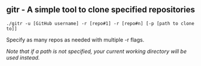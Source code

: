 ## gitr - A simple tool to clone specified repositories

`./gitr -u [GitHub username] -r [repo#1] -r [repo#n] [-p [path to clone to]]`

Specify as many repos as needed with multiple -r flags.

*Note that if a path is not specified, your current working directory will be used instead.*
